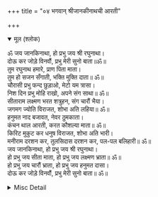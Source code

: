 +++
title = "०४ भगवान् श्रीजानकीनाथची आरती"

+++


<details open><summary>मूल (श्लोक)</summary>

ॐ जय जानकिनाथा, हो प्रभु जय श्री रघुनाथा।  
दोऊ कर जोड़े विनवौं, प्रभु मेरी सुनो बाता॥ॐ॥  
तुम रघुनाथ हमारे, प्राण पिता माता।  
तुम हो सजन सँगाती, भक्ति मुक्ति दाता॥ ॐ॥  
चौरासी प्रभु फन्द छुड़ाओ, मेटो यम त्रासा।  
निश दिन प्रभु मोहि राखो, अपने संग साथा॥ ॐ॥  
सीताराम लक्ष्मण भरत शत्रुहन, संग चारौं भैया।  
जगमग ज्योति विराजत, शोभा अति लहिया॥ ॐ॥  
हनुमत नाद बजावत, नेवर ठुमकाता।  
कंचन थाल आरती, करत कौशल्या माता॥ ॐ॥  
किरिट मुकुट कर धनुष विराजत, शोभा अति भारी।  
मनीराम दरशन कर, तुलसिदास दरशन कर, पल-पल बलिहारी॥ ॐ॥  
जय जानकिनाथा, हो प्रभु जय श्री रघुनाथा।  
हो प्रभु जय सीता माता, हो प्रभु जय लक्ष्मण भ्राता॥ ॐ॥  
हो प्रभु जय चारौं भ्राता, हो प्रभु जय हनुमत दासा।  
दोऊ कर जोड़े विनवौं, प्रभु मेरी सुनो बाता॥ ॐ॥
</details>

<details><summary>Misc Detail</summary>

॥ श्रीजानकीवल्लभो विजयते॥  
श्रीरामचरितमानस (प्रथम सोपान)
</details>

